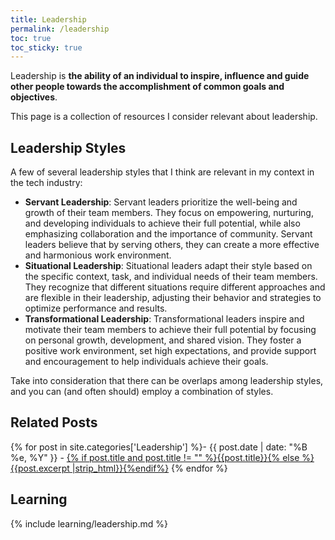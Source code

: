 ```yaml
---
title: Leadership
permalink: /leadership
toc: true
toc_sticky: true
---
```


Leadership is **the ability of an individual to inspire, influence and guide other people towards the accomplishment of common goals and objectives**.

This page is a collection of resources I consider relevant about leadership. 

## Leadership Styles

A few of several leadership styles that I think are relevant in my context in the tech industry:

- **Servant Leadership**: Servant leaders prioritize the well-being and growth of their team members. They focus on empowering, nurturing, and developing individuals to achieve their full potential, while also emphasizing collaboration and the importance of community. Servant leaders believe that by serving others, they can create a more effective and harmonious work environment.
- **Situational Leadership**: Situational leaders adapt their style based on the specific context, task, and individual needs of their team members. They recognize that different situations require different approaches and are flexible in their leadership, adjusting their behavior and strategies to optimize performance and results.
- **Transformational Leadership**: Transformational leaders inspire and motivate their team members to achieve their full potential by focusing on personal growth, development, and shared vision. They foster a positive work environment, set high expectations, and provide support and encouragement to help individuals achieve their goals.

Take into consideration that there can be overlaps among leadership styles, and you can (and often should) employ a combination of styles.

## Related Posts

{% for post in site.categories['Leadership'] %}- {{ post.date | date: "%B %e, %Y" }} - <a href="{{ site.baseurl }}{{ post.url }}">{% if post.title and post.title != "" %}{{post.title}}{% else %}{{post.excerpt |strip_html}}{%endif%}</a>
{% endfor %}

## Learning

{% include learning/leadership.md %}